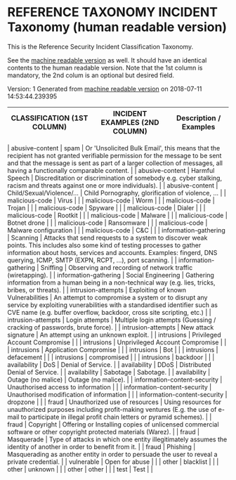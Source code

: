 
# REFERENCE TAXONOMY INCIDENT  Taxonomy (human readable version)


This is the Reference Security Incident Classification Taxonomy.

See the [machine readable version](machinev1) as well. It should have an identical contents to the human readable version.
Note that the 1st column is mandatory, the 2nd colum is an optional but desired field.

Version: 1
Generated from [machine readable version](machinev1) on 2018-07-11 14:53:44.239395


| CLASSIFICATION (1ST COLUMN)                                   | INCIDENT EXAMPLES (2ND COLUMN)        | Description / Examples |
|---------------------------------------------------------      |------------------------------------   |------------------------|

| abusive-content | spam | Or 'Unsolicited Bulk Email', this means that the recipient has not granted verifiable permission for the message to be sent and that the message is sent as part of a larger collection of messages, all having a functionally comparable content. |
| abusive-content | Harmful Speech | Discreditation or discrimination of somebody e.g. cyber stalking, racism and threats against one or more individuals). |
| abusive-content | Child/Sexual/Violence/... | Child Pornography, glorification of violence, ... |
| malicious-code | Virus |  |
| malicious-code | Worm |  |
| malicious-code | Trojan |  |
| malicious-code | Spyware |  |
| malicious-code | Dialer |  |
| malicious-code | Rootkit |  |
| malicious-code | Malware |  |
| malicious-code | Botnet drone |  |
| malicious-code | Ransomware |  |
| malicious-code | Malware configuration |  |
| malicious-code | C&C |  |
| information-gathering | Scanning | Attacks that send requests to a system to discover weak points. This includes also some kind of testing processes to gather information about hosts, services and accounts. Examples: fingerd, DNS querying, ICMP, SMTP (EXPN, RCPT, ...), port scanning. |
| information-gathering | Sniffing | Observing and recording of network traffic (wiretapping). |
| information-gathering | Social Engineering | Gathering information from a human being in a non-technical way (e.g. lies, tricks, bribes, or threats). |
| intrusion-attempts | Exploiting of known Vulnerabilities | An attempt to compromise a system or to disrupt any service by exploiting vunerabilities with a standardised identifier such as CVE name (e.g. buffer overflow, backdoor, cross site scripting, etc.) |
| intrusion-attempts | Login attempts | Multiple login attempts (Guessing / cracking of passwords, brute force). |
| intrusion-attempts | New attack signature | An attempt using an unknown exploit. |
| intrusions | Privileged Account Compromise |  |
| intrusions | Unprivileged Account Compromise |  |
| intrusions | Application Compromise |  |
| intrusions | Bot |  |
| intrusions | defacement |  |
| intrusions | compromised |  |
| intrusions | backdoor |  |
| availability | DoS | Denial of Service. |
| availability | DDoS | Distributed Denial of Service. |
| availability | Sabotage | Sabotage. |
| availability | Outage (no malice) | Outage (no malice). |
| information-content-security | Unauthorised access to information |  |
| information-content-security | Unauthorised modification of information |  |
| information-content-security | dropzone |  |
| fraud | Unauthorized use of resources | Using resources for unauthorized purposes including profit-making ventures (E.g. the use of e-mail to participate in illegal profit chain letters or pyramid schemes). |
| fraud | Copyright | Offering or Installing copies of unlicensed commercial software or other copyright protected materials (Warez). |
| fraud | Masquerade | Type of attacks in which one entity illegitimately assumes the identity of another in order to benefit from it. |
| fraud | Phishing | Masquerading as another entity in order to persuade the user to reveal a private credential. |
| vulnerable | Open for abuse |  |
| other | blacklist |  |
| other | unknown |  |
| other | other |  |
| test | Test |  |
